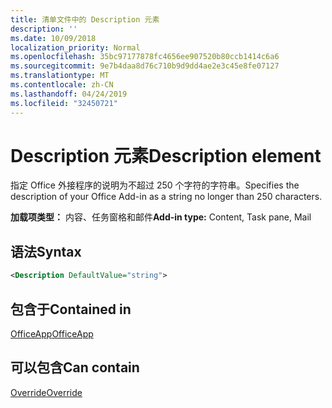 ```yaml
---
title: 清单文件中的 Description 元素
description: ''
ms.date: 10/09/2018
localization_priority: Normal
ms.openlocfilehash: 35bc97177878fc4656ee907520b80ccb1414c6a6
ms.sourcegitcommit: 9e7b4daa8d76c710b9d9dd4ae2e3c45e8fe07127
ms.translationtype: MT
ms.contentlocale: zh-CN
ms.lasthandoff: 04/24/2019
ms.locfileid: "32450721"
---
```

# <a name="description-element"></a><span data-ttu-id="9d49d-102">Description 元素</span><span class="sxs-lookup"><span data-stu-id="9d49d-102">Description element</span></span>

<span data-ttu-id="9d49d-103">指定 Office 外接程序的说明为不超过 250 个字符的字符串。</span><span class="sxs-lookup"><span data-stu-id="9d49d-103">Specifies the description of your Office Add-in as a string no longer than 250 characters.</span></span>

<span data-ttu-id="9d49d-104">**加载项类型：** 内容、任务窗格和邮件</span><span class="sxs-lookup"><span data-stu-id="9d49d-104">**Add-in type:** Content, Task pane, Mail</span></span>

## <a name="syntax"></a><span data-ttu-id="9d49d-105">语法</span><span class="sxs-lookup"><span data-stu-id="9d49d-105">Syntax</span></span>

```XML
<Description DefaultValue="string">
```

## <a name="contained-in"></a><span data-ttu-id="9d49d-106">包含于</span><span class="sxs-lookup"><span data-stu-id="9d49d-106">Contained in</span></span>

[<span data-ttu-id="9d49d-107">OfficeApp</span><span class="sxs-lookup"><span data-stu-id="9d49d-107">OfficeApp</span></span>](officeapp.md)


## <a name="can-contain"></a><span data-ttu-id="9d49d-108">可以包含</span><span class="sxs-lookup"><span data-stu-id="9d49d-108">Can contain</span></span>

[<span data-ttu-id="9d49d-109">Override</span><span class="sxs-lookup"><span data-stu-id="9d49d-109">Override</span></span>](override.md)

